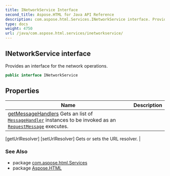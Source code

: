 ```yaml
---
title: INetworkService Interface
second_title: Aspose.HTML for Java API Reference
description: com.aspose.html.Services.INetworkService interface. Provides an interface for the network operations
type: docs
weight: 4750
url: /java/com.aspose.html.services/inetworkservice/
---
```

## INetworkService interface

Provides an interface for the network operations.

```java
public interface INetworkService
```

## Properties

| Name | Description |
| --- | --- |
| [getMessageHandlers](../../com.aspose.html.services/inetworkservice/messagehandlers/) Gets an list of [`MessageHandler`](../../com.aspose.html.net/messagehandler/) instances to be invoked as an [`RequestMessage`](../../com.aspose.html.net/requestmessage/) executes. |
[getUrlResolver]
[setUrlResolver] Gets or sets the URL resolver. |

### See Also

* package [com.aspose.html.Services](../../com.aspose.html.services/)
* package [Aspose.HTML](../../)
